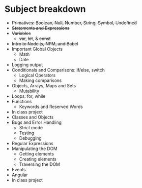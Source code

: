 # Subject breakdown

- ~~Primatives: Boolean, Null, Number, String, Symbol, Undefined~~
- ~~Statements and Expressions~~
- ~~Variables~~
    + ~~var~~, ~~let~~, & ~~const~~
- ~~Intro to Node.js, NPM, and Babel~~
- Important Global Objects
    + Math
    + Date
- Logging output
- Conditionals and Comparisons: if/else, switch
    + Logical Operators
    + Making comparisons
- Objects, Arrays, Maps and Sets
    + Mutability
- Loops: for, while
- Functions
    + Keywords and Reserved Words
- In class project
- Classes and Objects
- Bugs and Error Handling
    + Strict mode
    + Testing
    + Debugging
- Regular Expressions
- Manipulating the DOM
    + Getting elements
    + Creating elements
    + Traversing the DOM
- Events
- Angular
- In class project

